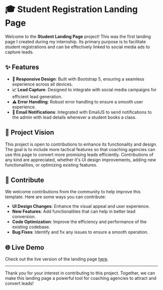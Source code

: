 # 🎓 Student Registration Landing Page

Welcome to the **Student Landing Page** project! This was the first landing page I created during my internship. Its primary purpose is to facilitate student registrations and can be effectively linked to social media ads to capture leads.

## ✨ Features

- **📱 Responsive Design**: Built with Bootstrap 5, ensuring a seamless experience across all devices.
- **📈 Lead Capture**: Designed to integrate with social media campaigns for efficient lead generation.
- **⚠️ Error Handling**: Robust error handling to ensure a smooth user experience.
- **📧 Email Notifications**: Integrated with EmailJS to send notifications to the admin with lead details whenever a student books a class.

## 🌟 Project Vision

This project is open to contributions to enhance its functionality and design. The goal is to include more tactical features so that coaching agencies can use this page to convert more promising leads efficiently. Contributions of any kind are appreciated, whether it's UI design improvements, adding new functionalities, or optimizing existing features.

## 🤝 Contribute

We welcome contributions from the community to help improve this template. Here are some ways you can contribute:

- **UI Design Changes**: Enhance the visual appeal and user experience.
- **New Features**: Add functionalities that can help in better lead conversion.
- **Code Optimization**: Improve the efficiency and performance of the existing codebase.
- **Bug Fixes**: Identify and fix any issues to ensure a smooth operation.

## 🌐 Live Demo

Check out the live version of the landing page [here](https://devalcodes.github.io/studentlandingpage/).

---

Thank you for your interest in contributing to this project. Together, we can make this landing page a powerful tool for coaching agencies to attract and convert leads!
